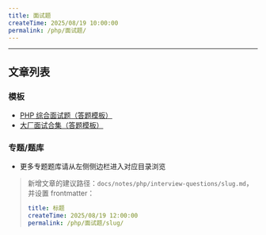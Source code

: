 ```yaml
---
title: 面试题
createTime: 2025/08/19 10:00:00
permalink: /php/面试题/
---
```

---
## 文章列表

### 模板

- [PHP 综合面试题（答题模板）](/php/面试题/full-interview/)
- [大厂面试合集（答题模板）](/php/面试题/bigtech-collection/)

### 专题/题库
- 更多专题题库请从左侧侧边栏进入对应目录浏览

> 新增文章的建议路径：`docs/notes/php/interview-questions/slug.md`，并设置 frontmatter：
>
> ```yaml
> title: 标题
> createTime: 2025/08/19 12:00:00
> permalink: /php/面试题/slug/
> ```
